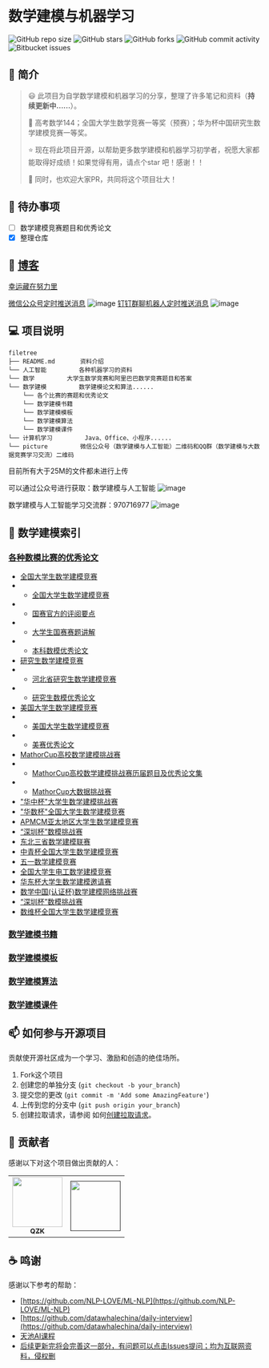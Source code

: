 # 数学建模与机器学习

![GitHub repo size](https://img.shields.io/github/repo-size/QInzhengk/Math-Model-and-Machine-Learning?style=for-the-badge)
![GitHub stars](https://img.shields.io/github/stars/QInzhengk/Math-Model-and-Machine-Learning?style=for-the-badge)
![GitHub forks](https://img.shields.io/github/forks/QInzhengk/Math-Model-and-Machine-Learning?style=for-the-badge)
![GitHub commit activity](https://img.shields.io/github/commit-activity/m/QInzhengk/Math-Model-and-Machine-Learning?style=for-the-badge)
![Bitbucket  issues](https://img.shields.io/github/issues-closed/QInzhengk/Math-Model-and-Machine-Learning?style=for-the-badge)

## 📒 简介

> :smiley: 此项目为自学数学建模和机器学习的分享，整理了许多笔记和资料（**持续更新中......**）。
>
> :clap: 高考数学144；全国大学生数学竞赛一等奖（预赛）；华为杯中国研究生数学建模竞赛一等奖。
>
> :star: 现在将此项目开源，以帮助更多数学建模和机器学习初学者，祝愿大家都能取得好成绩！如果觉得有用，请点个star 吧！感谢！！
>
> :triangular_flag_on_post: 同时，也欢迎大家PR，共同将这个项目壮大！

## 🔨 待办事项

- [ ] 数学建模竞赛题目和优秀论文
- [x] 整理仓库

## 🤝 [博客](https://github.com/qzkq/qzkq.github.io)

[幸运藏在努力里](https://qzkq.github.io/)

[微信公众号定时推送消息](https://github.com/QInzhengk/the_milky_way)
![image](https://github.com/QInzhengk/Math-Model-and-Machine-Learning/blob/230b5fe6bb8222010d9102938d29e7280858c130/picture/qrcode_for_gh_ab9473c83c90_258.jpg)
[钉钉群聊机器人定时推送消息](https://github.com/QInzhengk/galaxy)
![image](https://github.com/QInzhengk/Math-Model-and-Machine-Learning/blob/230b5fe6bb8222010d9102938d29e7280858c130/picture/qrcode_for_gh_ab9473c83c90_258.jpg)

## 💻 项目说明

```
filetree 
├── README.md       资料介绍
└── 人工智能         各种机器学习的资料
└── 数学         大学生数学竞赛和阿里巴巴数学竞赛题目和答案
└── 数学建模         数学建模论文和算法......
    └── 各个比赛的赛题和优秀论文
    └── 数学建模书籍		
    └── 数学建模模板		
    └── 数学建模算法		
    └── 数学建模课件		
└── 计算机学习         Java、Office、小程序......
└── picture         微信公众号（数学建模与人工智能）二维码和QQ群（数学建模与大数据竞赛学习交流）二维码  
```
目前所有大于25M的文件都未进行上传

可以通过公众号进行获取：数学建模与人工智能
![image](https://github.com/QInzhengk/Math-Model-and-Machine-Learning/blob/230b5fe6bb8222010d9102938d29e7280858c130/picture/qrcode_for_gh_ab9473c83c90_258.jpg)

数学建模与人工智能学习交流群：970716977
![image](https://github.com/QInzhengk/Math-Model-and-Machine-Learning/blob/main/picture/%E6%95%B0%E5%AD%A6%E5%BB%BA%E6%A8%A1%E4%B8%8E%E5%A4%A7%E6%95%B0%E6%8D%AE%E7%AB%9E%E8%B5%9B%E4%BA%A4%E6%B5%81%E7%BE%A4%E7%BE%A4%E8%81%8A%E4%BA%8C%E7%BB%B4%E7%A0%81.png)

## 🚀 数学建模索引

### [各种数模比赛的优秀论文](./数学建模/国赛数学建模竞赛)

- [全国大学生数学建模竞赛](./数学建模/国赛数学建模竞赛/全国大学生数学建模竞赛)
- - [全国大学生数学建模竞赛](./数学建模/国赛数学建模竞赛/全国大学生数学建模竞赛/全国大学生数学建模竞赛（92-21）)
- - [国赛官方的评阅要点](./数学建模/国赛数学建模竞赛/全国大学生数学建模竞赛/国赛官方的评阅要点)
- - [大学生国赛赛题讲解](./数学建模/国赛数学建模竞赛/全国大学生数学建模竞赛/大学生国赛赛题讲解)
- - [本科数模优秀论文](./数学建模/国赛数学建模竞赛/全国大学生数学建模竞赛/本科数模优秀论文)
- [研究生数学建模竞赛](./数学建模/国赛数学建模竞赛/研究生数学建模竞赛)
- - [河北省研究生数学建模竞赛](./数学建模/国赛数学建模竞赛/研究生数学建模竞赛/河北省研究生数学建模竞赛)
- - [研究生数模优秀论文](./数学建模/国赛数学建模竞赛/研究生数学建模竞赛/研究生数模优秀论文)
- [美国大学生数学建模竞赛](./数学建模/国赛数学建模竞赛/美国大学生数学建模竞赛)
- - [美国大学生数学建模竞赛](./数学建模/国赛数学建模竞赛/美国大学生数学建模竞赛/美国大学生数学建模竞赛（95-21）)
- - [美赛优秀论文](./数学建模/国赛数学建模竞赛/美国大学生数学建模竞赛/美赛优秀论文)
- [MathorCup高校数学建模挑战赛](./数学建模/国赛数学建模竞赛/MathorCup高校数学建模挑战赛)
- - [MathorCup高校数学建模挑战赛历届题目及优秀论文集](./数学建模/国赛数学建模竞赛/MathorCup高校数学建模挑战赛/MathorCup高校数学建模挑战赛历届题目及优秀论文集)
- - [MathorCup大数据挑战赛](./数学建模/国赛数学建模竞赛/MathorCup高校数学建模挑战赛/MathorCup大数据挑战赛)
- ["华中杯"大学生数学建模挑战赛](./数学建模/国赛数学建模竞赛/"华中杯"大学生数学建模挑战赛)
- ["华数杯"全国大学生数学建模竞赛](./数学建模/国赛数学建模竞赛/"华数杯"全国大学生数学建模竞赛)
- [APMCM亚太地区大学生数学建模竞赛](./数学建模/国赛数学建模竞赛/APMCM亚太地区大学生数学建模竞赛)
- [“深圳杯”数模挑战赛](./数学建模/国赛数学建模竞赛/“深圳杯”数模挑战赛)
- [东北三省数学建模联赛](./数学建模/国赛数学建模竞赛/东北三省数学建模联赛)
- [中青杯全国大学生数学建模竞赛](./数学建模/国赛数学建模竞赛/中青杯全国大学生数学建模竞赛)
- [五一数学建模竞赛](./数学建模/国赛数学建模竞赛/五一数学建模竞赛)
- [全国大学生电工数学建模竞赛](./数学建模/国赛数学建模竞赛/全国大学生电工数学建模竞赛)
- [华东杯大学生数学建模邀请赛](./数学建模/国赛数学建模竞赛/华东杯大学生数学建模邀请赛)
- [数学中国(认证杯)数学建模网络挑战赛](./数学建模/国赛数学建模竞赛/数学中国(认证杯)数学建模网络挑战赛)
- [“深圳杯”数模挑战赛](./数学建模/国赛数学建模竞赛/“深圳杯”数模挑战赛)
- [数维杯全国大学生数学建模竞赛](./数学建模/国赛数学建模竞赛/数维杯全国大学生数学建模竞赛)

### [数学建模书籍](./数学建模/数学建模书籍)

### [数学建模模板](./数学建模/数学建模模板)

### [数学建模算法](./数学建模/数学建模算法)

### [数学建模课件](./数学建模/数学建模课件)


## 📫 如何参与开源项目

贡献使开源社区成为一个学习、激励和创造的绝佳场所。

1. Fork这个项目
2. 创建您的单独分支  (`git checkout -b your_branch`)
3. 提交您的更改 (`git commit -m 'Add some AmazingFeature'`)
4. 上传到您的分支中 (`git push origin your_branch`)
5. 创建拉取请求，请参阅 如何[创建拉取请求](https://help.github.com/en/github/collaborating-with-issues-and-pull-requests/creating-a-pull-request)。

## 🤝 贡献者

感谢以下对这个项目做出贡献的人：

<table>
  <tr>
    <td align="center">
      <a href="https://github.com/QInzhengk">
        <img src="https://avatars.githubusercontent.com/u/49054536?v=4" width="100px;"/><br>
        <sub>
          <b>QZK</b>
        </sub>
      </a>
    </td>
    <td align="center">
      <a href="">
        <img src="" width="100px;"/><br>
        <sub>
          <b></b>
        </sub>
      </a>
    </td>
  </tr>
</table>

## ☕  鸣谢

感谢以下参考的帮助：

- [https://github.com/NLP-LOVE/ML-NLP](https://github.com/NLP-LOVE/ML-NLP)
- [https://github.com/datawhalechina/daily-interview](https://github.com/datawhalechina/daily-interview)
- [天池AI课程](https://tianchi.aliyun.com/course?spm=5176.12281949.J_3941670930.11.493e2448jIN01m)
- [后续更新完将会完善这一部分，有问题可以点击Issues提问；均为互联网资料，侵权删]()

